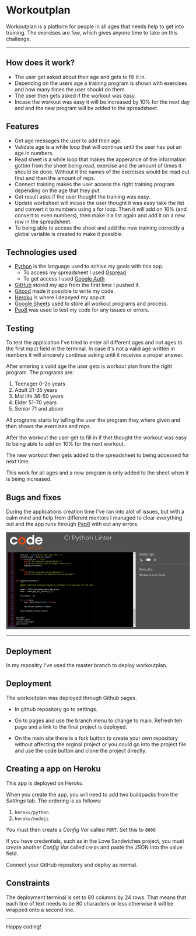 # Workoutplan

Workoutplan is a platform for people in all ages that needs help to get into training. The exercises are few, which gives anyone time to take on this challenge. 

---

## How does it work?

* The user get asked about their age and gets to fill it in.
* Depending on the users age a training program is shown with exercises and how many times the user should do them.
* The user then gets asked if the workout was easy.
* Incase the workout was easy it will be increased by 10% for the next day and and the new program will be added to the spreadsheet.

## Features

* Get age messages the user to add their age.
* Validate age is a while loop that will continue until the user has put an age in numbers.
* Read sheet is a while loop that makes the apperance of the information gotten from the sheet being read, exercise and the amount of times it should be done. Without it the names of the exercises would be read out first and then the amount of reps.
* Connect training makes the user access the right training program depending on the age that they put.
* Get result asks if the user thought the training was easy.
* Update worksheet will incase the user thought it was easy take the list and convert it to numbers using a for loop. Then it will add on 10% (and convert to even numbers), then make it a list again and add it on a new row in the spreadsheet.
* To being able to access the sheet and add the new training correctly a global variable is created to make it possible.


## Technologies used

- [Python](https://www.python.org/) is the language used to achive my goals with this app.
    - To access my spreadsheet I used [Gspread](https://docs.gspread.org/en/latest/)        
    - To get access I used [Google Auth](https://google-auth.readthedocs.io/en/master/)
- [GitHub](https://github.com/) stored my app from the first time I pushed it.
- [Gitpod](https://www.gitpod.io/) made it possible to write my code.
- [Heroku](https://dashboard.heroku.com/apps) is where I depoyed my app.ct.
- [Google Sheets](https://www.google.co.uk/sheets/about/) used to store all workout programs and process.
- [Pep8](http://pep8online.com/) was used to test my code for any issues or errors.

## Testing

To test the application I've tried to enter all different ages and not ages to the first input field in the terminal. In case it's not a valid age written in numbers it will sincerely continue asking until it receives a proper answer.

After entering a valid age the user gets is workout plan from the right program. The programs are:
1. Teenager 0-2o years
2. Adult 21-35 years
3. Mid life 36-50 years
4. Elder 51-70 years
5. Senior 71 and above

All programs starts by telling the user the program they where given and then shows the exercises and reps.

After the workout the user get to fill in if thet thought the workout was easy to being able to add on 10% for the next workout.

The new workout then gets added to the spreadsheet to being accessed for next time.

This work for all ages and a new program is only added to the sheet when it is being increased.

## Bugs and fixes

During the applications creation time I've ran into alot of issues, but with a calm mind and help from different mentors I managed to clear everything out and the app runs through [Pep8](http://pep8online.com/) with out any errors.

![](assets/images/pep8_validation.PNG)

--- 

## Deployment

In my repositry I've used the master branch to deploy workoutplan.

## Deployment
The workoutplan was deployed through Github pages.

* In github repository go to settings.
* Go to pages and use the branch menu to change to main.
Refresh teh page and a link to the final project is deployed.

* On the main site there is a fork button to create your own repository without affecting the orginal project or you could go into the project file and use the code button and clone the project directly.

## Creating a app on Heroku

This app is deployed on Heroku.

When you create the app, you will need to add two buildpacks from the _Settings_ tab. The ordering is as follows:

1. `heroku/python`
2. `heroku/nodejs`

You must then create a _Config Var_ called `PORT`. Set this to `8000`

If you have credentials, such as in the Love Sandwiches project, you must create another _Config Var_ called `CREDS` and paste the JSON into the value field.

Connect your GitHub repository and deploy as normal.

## Constraints

The deployment terminal is set to 80 columns by 24 rows. That means that each line of text needs to be 80 characters or less otherwise it will be wrapped onto a second line.

-----
Happy coding!